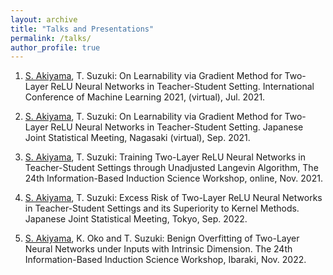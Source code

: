 ```yaml
---
layout: archive
title: "Talks and Presentations"
permalink: /talks/
author_profile: true
---
```


1. <ins>S. Akiyama</ins>, T. Suzuki: On Learnability via Gradient Method for Two-Layer ReLU Neural Networks in Teacher-Student Setting. International Conference of Machine Learning 2021, (virtual), Jul. 2021.

2. <ins>S. Akiyama</ins>, T. Suzuki: On Learnability via Gradient Method for Two-Layer ReLU Neural Networks in Teacher-Student Setting. Japanese Joint Statistical Meeting, Nagasaki (virtual), Sep. 2021.

3. <ins>S. Akiyama</ins>, T. Suzuki: Training Two-Layer ReLU Neural Networks in Teacher-Student Settings through Unadjusted Langevin Algorithm, The 24th Information-Based Induction Science Workshop, online, Nov. 2021.

4. <ins>S. Akiyama</ins>, T. Suzuki: Excess Risk of Two-Layer ReLU Neural Networks in Teacher-Student Settings and its Superiority to Kernel Methods. Japanese Joint Statistical Meeting, Tokyo, Sep. 2022.

5. <ins>S. Akiyama</ins>, K. Oko and T. Suzuki: Benign Overfitting of Two-Layer Neural Networks under Inputs with Intrinsic Dimension. The 24th Information-Based Induction Science Workshop, Ibaraki, Nov. 2022.
